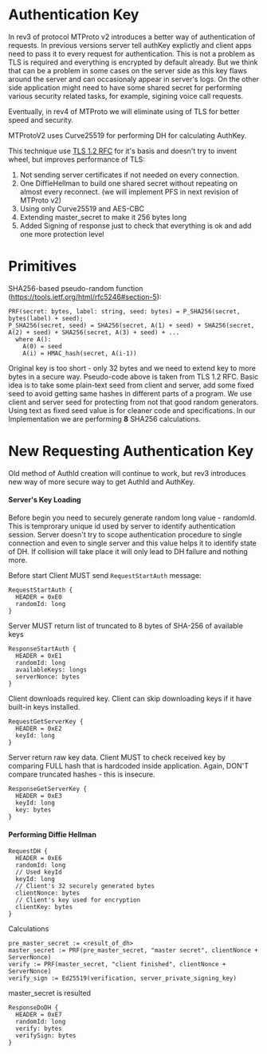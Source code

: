 # Authentication Key

In rev3 of protocol MTProto v2 introduces a better way of authentication of requests. In previous versions server tell authKey explictly and client apps need to pass it to every request for authentication. This is not a problem as TLS is required and everything is encrypted by default already.
But we think that can be a problem in some cases on the server side as this key flaws around the server and can occasionaly appear in server's logs. On the other side application might need to have some shared secret for performing various security related tasks, for example, sigining voice call requests.

Eventually, in rev4 of MTProto we will eliminate using of TLS for better speed and security.

MTProtoV2 uses Curve25519 for performing DH for calculating AuthKey.

This technique use [TLS 1.2 RFC](https://tools.ietf.org/html/rfc5246) for it's basis and doesn't try to invent wheel, but improves performance of TLS:
1) Not sending server certificates if not needed on every connection.
2) One DiffieHellman to build one shared secret without repeating on almost every reconnect. (we will implement PFS in next revision of MTProto v2)
3) Using only Curve25519 and AES-CBC
4) Extending master_secret to make it 256 bytes long
5) Added Signing of response just to check that everything is ok and add one more protection level

# Primitives

SHA256-based pseudo-random function (https://tools.ietf.org/html/rfc5246#section-5):

```
PRF(secret: bytes, label: string, seed: bytes) = P_SHA256(secret, bytes(label) + seed);
P_SHA256(secret, seed) = SHA256(secret, A(1) + seed) + SHA256(secret, A(2) + seed) + SHA256(secret, A(3) + seed) + ...
  where A():
    A(0) = seed
    A(i) = HMAC_hash(secret, A(i-1))
```

Original key is too short - only 32 bytes and we need to extend key to more bytes in a secure way. Pseudo-code above is taken from TLS 1.2 RFC. Basic idea is to take some plain-text seed from client and server, add some fixed seed to avoid getting same hashes in different parts of a program. We use client and server seed for protecting from not that good random generators. Using text as fixed seed value is for cleaner code and specifications. In our Implementation we are performing **8** SHA256 calculations.

# New Requesting Authentication Key
Old method of AuthId creation will continue to work, but rev3 introduces new way of more secure way to get AuthId and AuthKey.

#### Server's Key Loading

Before begin you need to securely generate random long value - randomId. This is temprorary unique id used by server to identify authentication session. Server doesn't try to scope authentication procedure to single connection and even to single server and this value helps it to identify state of DH. If collision will take place it will only lead to DH failure and nothing more.


Before start Client MUST send ```RequestStartAuth``` message: 
```
RequestStartAuth {
  HEADER = 0xE0
  randomId: long
}
```

Server MUST return list of truncated to 8 bytes of SHA-256 of available keys
```
ResponseStartAuth {
  HEADER = 0xE1
  randomId: long
  availableKeys: longs
  serverNonce: bytes
}
```

Client downloads required key. Client can skip downloading keys if it have built-in keys installed.
```
RequestGetServerKey {
  HEADER = 0xE2
  keyId: long
}
```

Server return raw key data. Client MUST to check received key by comparing FULL hash that is hardcoded inside application. Again, DON'T compare truncated hashes - this is insecure. 
```
ResponseGetServerKey {
  HEADER = 0xE3
  keyId: long
  key: bytes
}
```

#### Performing Diffie Hellman

```
RequestDH {
  HEADER = 0xE6
  randomId: long
  // Used keyId
  keyId: long
  // Client's 32 securely generated bytes
  clientNonce: bytes
  // Client's key used for encryption
  clientKey: bytes
}
```

Calculations
```
pre_master_secret := <result_of_dh>
master_secret := PRF(pre_master_secret, "master secret", clientNonce + ServerNonce)
verify := PRF(master_secret, "client finished", clientNonce + ServerNonce)
verify_sign := Ed25519(verification, server_private_signing_key)
```

master_secret is resulted 

```
ResponseDoDH {
  HEADER = 0xE7
  randomId: long
  verify: bytes
  verifySign: bytes
}
```
